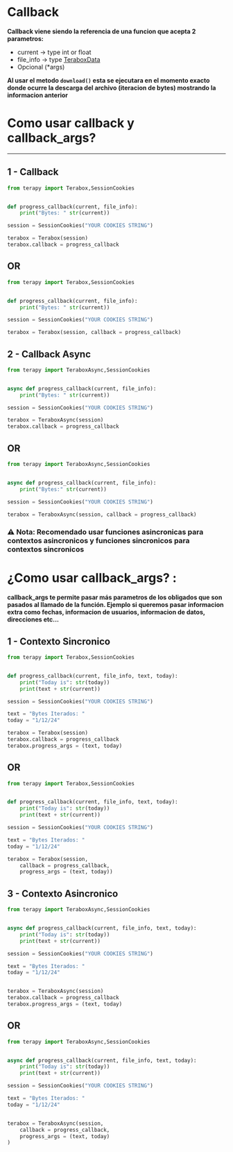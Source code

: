 # Callback

**Callback viene siendo la referencia de una funcion que acepta 2 parametros:**

- current -> type int or float
- file_info -> type [TeraboxData]()
- Opcional (*args)

**Al usar el metodo `download()` esta se ejecutara en el momento exacto donde ocurre la descarga del archivo (iteracion de bytes) mostrando la informacion anterior**


# Como usar callback y callback_args?

---

## 1 - Callback

```python 
from terapy import Terabox,SessionCookies


def progress_callback(current, file_info): 
    print("Bytes: " str(current))

session = SessionCookies("YOUR COOKIES STRING")

terabox = Terabox(session)
terabox.callback = progress_callback

```

## OR

```python
from terapy import Terabox,SessionCookies


def progress_callback(current, file_info): 
    print("Bytes: " str(current))

session = SessionCookies("YOUR COOKIES STRING")

terabox = Terabox(session, callback = progress_callback)

```

## 2 - Callback Async

```python 
from terapy import TeraboxAsync,SessionCookies


async def progress_callback(current, file_info): 
    print("Bytes: " str(current))

session = SessionCookies("YOUR COOKIES STRING")

terabox = TeraboxAsync(session)
terabox.callback = progress_callback

```

## OR

```python
from terapy import TeraboxAsync,SessionCookies


async def progress_callback(current, file_info): 
    print("Bytes:" str(current))

session = SessionCookies("YOUR COOKIES STRING")

terabox = TeraboxAsync(session, callback = progress_callback)

```

### ⚠️ Nota: Recomendado usar funciones asincronicas para contextos asincronicos y funciones sincronicos para contextos sincronicos

# ¿Como usar callback_args? :

**callback_args te permite pasar más parametros de los obligados que son pasados al llamado de la función. Ejemplo si queremos pasar informacion extra como fechas, informacion de usuarios, informacion de datos, direcciones etc...** 

## 1 - Contexto Sincronico

```python
from terapy import Terabox,SessionCookies


def progress_callback(current, file_info, text, today): 
    print("Today is": str(today))
    print(text + str(current))

session = SessionCookies("YOUR COOKIES STRING")

text = "Bytes Iterados: "
today = "1/12/24"

terabox = Terabox(session)
terabox.callback = progress_callback
terabox.progress_args = (text, today)

```

## OR

```python
from terapy import Terabox,SessionCookies


def progress_callback(current, file_info, text, today): 
    print("Today is": str(today))
    print(text + str(current))

session = SessionCookies("YOUR COOKIES STRING")

text = "Bytes Iterados: "
today = "1/12/24"

terabox = Terabox(session,
    callback = progress_callback,
    progress_args = (text, today))
```

## 3 - Contexto Asincronico

```python
from terapy import TeraboxAsync,SessionCookies


async def progress_callback(current, file_info, text, today): 
    print("Today is": str(today))
    print(text + str(current))

session = SessionCookies("YOUR COOKIES STRING")

text = "Bytes Iterados: "
today = "1/12/24"


terabox = TeraboxAsync(session)
terabox.callback = progress_callback
terabox.progress_args = (text, today)

```

## OR

```python
from terapy import TeraboxAsync,SessionCookies


async def progress_callback(current, file_info, text, today): 
    print("Today is": str(today))
    print(text + str(current))

session = SessionCookies("YOUR COOKIES STRING")

text = "Bytes Iterados: "
today = "1/12/24"


terabox = TeraboxAsync(session,
    callback = progress_callback,
    progress_args = (text, today)
)
```
